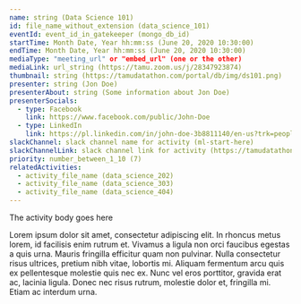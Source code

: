 ```yaml
---
name: string (Data Science 101)
id: file_name_without_extension (data_science_101)
eventId: event_id_in_gatekeeper (mongo_db_id)
startTime: Month Date, Year hh:mm:ss (June 20, 2020 10:30:00)
endTime: Month Date, Year hh:mm:ss (June 20, 2020 10:30:00)
mediaType: "meeting_url" or "embed_url" (one or the other)
mediaLink: url_string (https://tamu.zoom.us/j/28347923874)
thumbnail: string (https://tamudatathon.com/portal/db/img/ds101.png)
presenter: string (Jon Doe)
presenterAbout: string (Some information about Jon Doe)
presenterSocials:
  - type: Facebook
    link: https://www.facebook.com/public/John-Doe
  - type: LinkedIn
    link: https://pl.linkedin.com/in/john-doe-3b8811140/en-us?trk=people-guest_people_search-card
slackChannel: slack channel name for activity (ml-start-here)
slackChannelLink: slack channel link for activity (https://tamudatathon.slack.com/some_stuff)
priority: number_between_1_10 (7)
relatedActivities:
  - activity_file_name (data_science_202)
  - activity_file_name (data_science_303)
  - activity_file_name (data_science_404)
---
```


The activity body goes here

Lorem ipsum dolor sit amet, consectetur adipiscing elit. In rhoncus metus lorem, id facilisis enim rutrum et. Vivamus a ligula non orci faucibus egestas a quis urna. Mauris fringilla efficitur quam non pulvinar. Nulla consectetur risus ultrices, pretium nibh vitae, lobortis mi. Aliquam fermentum arcu quis ex pellentesque molestie quis nec ex. Nunc vel eros porttitor, gravida erat ac, lacinia ligula. Donec nec risus rutrum, molestie dolor et, fringilla mi. Etiam ac interdum urna.